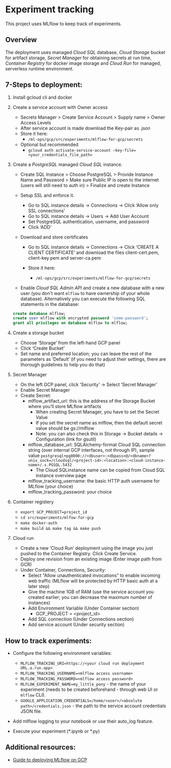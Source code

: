 # Experiment tracking

This project uses MLflow to keep track of experiments.

## Overview

The deployment uses managed *Cloud SQL* database, *Cloud Storage* bucket for artifact storage,
*Secret Manager* for obtaining secrets at run time, *Container Registry* for docker
image storage and *Cloud Run* for managed, serverless runtime environment.

## 7-Steps to deployment:

1. Install gcloud cli and docker

2. Create a service account with Owner access
    - Secrets Manager > Create Service Account > Supply name > Owner Access Levels
    - After service account is made download the Key-pair as .json
    - Store it here:
        - `/ml-ops/gcp/src/experiments/mlflow-for-gcp/secrets`
    - Optional but recommended
        - `gcloud auth activate-service-account –key-file=<your_credentials_file_path>`

3. Create a *PostgreSQL* managed *Cloud SQL* instance.

    - Create SQL Instance > Choose PostgreSQL > Provide Instance Name and Password > Make sure Public IP is open to the internet (users will still need to auth in) > Finalize and create Instance

    - Setup SSL and enforce it.
        -  Go to SQL instance details -> Connections -> Click ‘Allow only SSL connections’
        - Go to SQL instance details -> Users -> Add User Account
        - Set PostgreSQL authentication, username, and password
        - Click ‘ADD’

    - Download and store certificates
        - Go to SQL instance details -> Connections -> Click ‘CREATE A CLIENT CERTIFICATE’ and download the files client-cert.pem, client-key.pem and server-ca.pem

        - Store it here:
            - `/ml-ops/gcp/src/experiments/mlflow-for-gcp/secrets`

    - Enable *Cloud SQL Admin API* and create a new database with a new user (you don't want `mlflow` to have ownership of your whole database).
    Alternatively you can execute the following SQL statements in the database:
    ```sql
    create database mlflow;
    create user mlflow with encrypted password 'some-password';
    grant all privileges on database mlflow to mlflow;
    ```
4. Create a storage bucket
    - Choose ‘Storage’ from the left-hand GCP panel
    - Click ‘Create Bucket’
    - Set name and preferred location; you can leave the rest of the parameters as ‘Default’ (if you need to adjust their settings, there are thorough guidelines to help you do that)

5. Secret Manager
    - On the left GCP panel, click ‘Security’ -> Select ‘Secret Manager’
    - Enable Secret Manager
    - Create Secret:
        - mlflow_artifact_url: this is the address of the Storage Bucket where you’ll store MLflow artifacts
            - When creating Secret Manager, you have to set the Secret Value
            - If you set the secret name as mlflow, then the default secret value should be gs://mlflow
            - Note: you can also check this in Storage -> Bucket details -> Configuration (link for gsutil)
        - mlflow_database_url: SQLAlchemy-format Cloud SQL connection string (over internal GCP interfaces, not through IP), sample value `postgresql+pg8000://<dbuser>:<dbpass>@/<dbname>?unix_sock=/cloudsql/<project-id>:<location>:<cloud-instance-name>/.s.PGSQL.5432`
            - The Cloud SQLinstance name can be copied from Cloud SQL instance overview page
        - mlflow_tracking_username: the basic HTTP auth username for MLflow (your choice)
        - mlflow_tracking_password: your choice

6. Container registery
    - `export GCP_PROJECT=project_id`
    - `cd src/experiments/mlfow-for-gcp`
    - `make docker-auth`
    - `make build && make tag && make push`

7. Cloud run
    - Create a new ‘Cloud Run’ deployment using the image you just pushed to the Container Registry. Click Create Service.
    - Deploy one revision from an existing image (Enter image path from GCR)
    - Under Container, Connections, Security:
        - Select “Allow unauthenticated invocations” to enable incoming web traffic (MLflow will be protected by HTTP basic auth at a later step)
        - Give the machine 1GB of RAM (use the service account you created earlier; you can decrease the maximum number of instances)
        - Add Environment Variable (Under Container section)
            - GCP_PROJECT = <project_id>
        - Add SQL connection (Under Connections section)
        - Add service account (Under security section)

## How to track experiments:

- Configure the following environment variables:

    * `MLFLOW_TRACKING_URI=https://<your cloud run deployment URL.a.run.app>`
    * `MLFLOW_TRACKING_USERNAME=<mlflow access username>`
    * `MLFLOW_TRACKING_PASSWORD=<mlflow access password>`
    * `MLFLOW_EXPERIMENT_NAME=my_little_pony` - the name of your experiment (needs to be created beforehand - through web UI or `mlflow` CLI).
    * `GOOGLE_APPLICATION_CREDENTIALS=/home/<user>/<absolute path>/credentials.json` - the path to the service account credentials JSON file.

- Add mlflow logging to your notebook or use their auto_log feature.

- Execute your experiment (*.ipynb or *.py)

## Additional resources:

- [Guide to deploying MLflow on GCP](https://console.cloud.google.com/run/create?project=data-science-362714)
